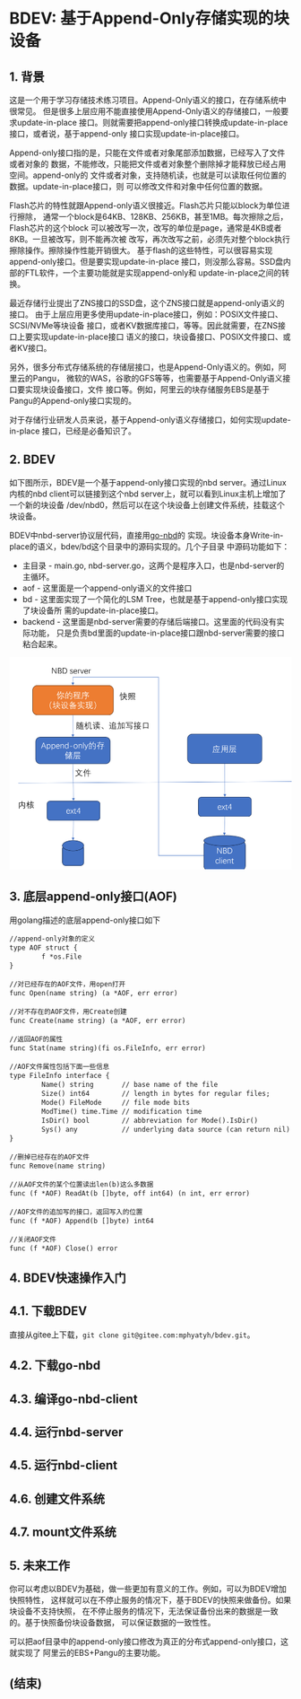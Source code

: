 
# BDEV: 基于Append-Only存储实现的块设备

## 1. 背景

这是一个用于学习存储技术练习项目。Append-Only语义的接口，在存储系统中很常见。
但是很多上层应用不能直接使用Append-Only语义的存储接口，一般要求update-in-place
接口。则就需要把append-only接口转换成update-in-place接口，或者说，基于append-only
接口实现update-in-place接口。

Append-only接口指的是，只能在文件或者对象尾部添加数据，已经写入了文件或者对象的
数据，不能修改，只能把文件或者对象整个删除掉才能释放已经占用空间。append-only的
文件或者对象，支持随机读，也就是可以读取任何位置的数据。update-in-place接口，则
可以修改文件和对象中任何位置的数据。

Flash芯片的特性就跟Append-only语义很接近。Flash芯片只能以block为单位进行擦除，
通常一个block是64KB、128KB、256KB，甚至1MB。每次擦除之后，Flash芯片的这个block
可以被改写一次，改写的单位是page，通常是4KB或者8KB。一旦被改写，则不能再次被
改写，再次改写之前，必须先对整个block执行擦除操作。擦除操作性能开销很大。
基于flash的这些特性，可以很容易实现append-only接口。但是要实现update-in-place
接口，则没那么容易。SSD盘内部的FTL软件，一个主要功能就是实现append-only和
update-in-place之间的转换。

最近存储行业提出了ZNS接口的SSD盘，这个ZNS接口就是append-only语义的接口。
由于上层应用更多使用update-in-place接口，例如：POSIX文件接口、SCSI/NVMe等块设备
接口，或者KV数据库接口，等等。因此就需要，在ZNS接口上要实现update-in-place接口
语义的接口，块设备接口、POSIX文件接口、或者KV接口。

另外，很多分布式存储系统的存储层接口，也是Append-Only语义的。例如，阿里云的Pangu，
微软的WAS，谷歌的GFS等等，也需要基于Append-Only语义接口要实现块设备接口，文件
接口等。例如，阿里云的块存储服务EBS是基于Pangu的Append-only接口实现的。

对于存储行业研发人员来说，基于Append-only语义存储接口，如何实现update-in-place
接口，已经是必备知识了。

## 2. BDEV

如下图所示，BDEV是一个基于append-only接口实现的nbd server。通过Linux内核的nbd
client可以链接到这个nbd server上，就可以看到Linux主机上增加了一个新的块设备
/dev/nbd0，然后可以在这个块设备上创建文件系统，挂载这个块设备。

BDEV中nbd-server协议层代码，直接用[go-nbd](https://github.com/pojntfx/go-nbd)的
实现。块设备本身Write-in-place的语义，bdev/bd这个目录中的源码实现的。几个子目录
中源码功能如下：

* 主目录 - main.go, nbd-server.go，这两个是程序入口，也是nbd-server的主循环。
* aof - 这里面是一个append-only语义的文件接口
* bd - 这里面实现了一个简化的LSM Tree，也就是基于append-only接口实现了块设备所
  需的update-in-place接口。
* backend - 这里面是nbd-server需要的存储后端接口。这里面的代码没有实际功能，
  只是负责bd里面的update-in-place接口跟nbd-server需要的接口粘合起来。

![bdev](pics/bdev.png)


## 3. 底层append-only接口(AOF)

用golang描述的底层append-only接口如下

```golang
//append-only对象的定义
type AOF struct {
        f *os.File
}

//对已经存在的AOF文件，用open打开
func Open(name string) (a *AOF, err error)

//对不存在的AOF文件，用Create创建
func Create(name string) (a *AOF, err error)

//返回AOF的属性
func Stat(name string)(fi os.FileInfo, err error)

//AOF文件属性包括下面一些信息
type FileInfo interface {
        Name() string       // base name of the file
        Size() int64        // length in bytes for regular files;
        Mode() FileMode     // file mode bits
        ModTime() time.Time // modification time
        IsDir() bool        // abbreviation for Mode().IsDir()
        Sys() any           // underlying data source (can return nil)
}

//删掉已经存在的AOF文件
func Remove(name string)

//从AOF文件的某个位置读出len(b)这么多数据
func (f *AOF) ReadAt(b []byte, off int64) (n int, err error)

//AOF文件的追加写的接口，返回写入的位置
func (f *AOF) Append(b []byte) int64

//关闭AOF文件
func (f *AOF) Close() error

```

## 4. BDEV快速操作入门

## 4.1. 下载BDEV
直接从gitee上下载，`git clone git@gitee.com:mphyatyh/bdev.git`。

## 4.2. 下载go-nbd

## 4.3. 编译go-nbd-client

## 4.4. 运行nbd-server

## 4.5. 运行nbd-client

## 4.6. 创建文件系统

## 4.7. mount文件系统

## 5. 未来工作

你可以考虑以BDEV为基础，做一些更加有意义的工作。例如，可以为BDEV增加快照特性，
这样就可以在不停止服务的情况下，基于BDEV的快照来做备份。如果块设备不支持快照，
在不停止服务的情况下，无法保证备份出来的数据是一致的。基于快照备份块设备数据，
可以保证数据的一致性性。

可以把aof目录中的append-only接口修改为真正的分布式append-only接口，这就实现了
阿里云的EBS+Pangu的主要功能。

## (结束)


